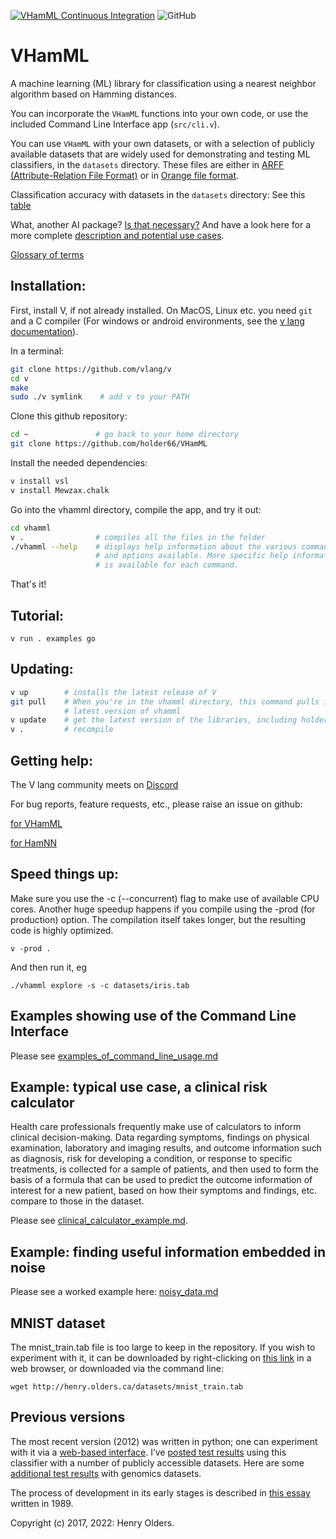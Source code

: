 [![VHamML Continuous Integration](https://github.com/holder66/VHamML/actions/workflows/VHamML%20Continuous%20Integration.yml/badge.svg)](https://github.com/holder66/VHamML/actions/workflows/VHamML%20Continuous%20Integration.yml)
![GitHub](https://img.shields.io/github/license/holder66/VHamML)
# VHamML
A machine learning (ML) library for classification using a nearest neighbor algorithm based on Hamming distances.

You can incorporate the `VHamML` functions into your own code, or use the included Command Line Interface app (`src/cli.v`).

You can use `VHamML` with your own datasets, or with a selection of publicly available datasets that are widely used for demonstrating and testing ML classifiers, in the `datasets` directory. These files are either in [ARFF (Attribute-Relation File Format)](https://waikato.github.io/weka-wiki/formats_and_processing/arff_stable/) or in [Orange file format](https://orange3.readthedocs.io/projects/orange-data-mining-library/en/latest/reference/data.io.html).

Classification accuracy with datasets in the `datasets` directory:
See this [table](https://henry.olders.ca/wordpress/?p=1885)

What, another AI package? [Is that necessary?](https://github.com/holder66/vhamml/blob/master/AI_for_rest_of_us.md)
And have a look here for a more complete [description and potential use cases](https://github.com/holder66/vhamml/blob/master/description.md). 

[Glossary of terms](https://github.com/holder66/vhamml/blob/master/glossary.md)

## Installation:
First, install V, if not already installed. On MacOS, Linux etc. you need `git` and a C compiler (For windows or android environments, see the [v lang documentation](https://github.com/vlang/v/blob/master/doc/docs.md#windows)).

In a terminal:
```sh
git clone https://github.com/vlang/v
cd v
make
sudo ./v symlink	# add v to your PATH
```
Clone this github repository:
```sh
cd ~               # go back to your home directory
git clone https://github.com/holder66/VHamML
```
Install the needed dependencies:
```sh
v install vsl
v install Mewzax.chalk
```
Go into the vhamml directory, compile the app, and try it out:
```sh
cd vhamml
v .                # compiles all the files in the folder
./vhamml --help    # displays help information about the various commands
                   # and options available. More specific help information
                   # is available for each command.
```
That's it!

## Tutorial:
```
v run . examples go
```

## Updating:
```sh
v up        # installs the latest release of V
git pull    # When you're in the vhamml directory, this command pulls in the 
            # latest version of vhamml
v update    # get the latest version of the libraries, including holder66.hamnn
v .         # recompile
```

## Getting help:
The V lang community meets on [Discord](https://discord.gg/vlang)

For bug reports, feature requests, etc., please raise an issue on github:

[for VHamML](https://github.com/holder66/vhamml)

[for HamNN](https://github.com/holder66/hamnn)


## Speed things up:

Make sure you use the -c (--concurrent) flag to make use of available CPU cores.
Another huge speedup happens if you compile using the -prod (for production) option. The compilation itself takes longer, but the resulting code is highly optimized.
```
v -prod .
```

And then run it, eg 
```
./vhamml explore -s -c datasets/iris.tab
```

## Examples showing use of the Command Line Interface
Please see [examples_of_command_line_usage.md](https://github.com/holder66/vhamml/blob/master/examples_of_command_line_usage.md)

## Example: typical use case, a clinical risk calculator

Health care professionals frequently make use of calculators to inform clinical decision-making. Data regarding symptoms, findings on physical examination, laboratory and imaging results, and outcome information such as diagnosis, risk for developing a condition, or response to specific treatments, is collected for a sample of patients, and then used to form the basis of a formula that can be used to predict the outcome information of interest for a new patient, based on how their symptoms and findings, etc. compare to those in the dataset.

Please see [clinical_calculator_example.md](https://github.com/holder66/vhamml/docs/blob/master/clinical_calculator_example.md).

## Example: finding useful information embedded in noise

Please see a worked example here: [noisy_data.md](https://github.com/holder66/vhamml/blob/master/noisy_data.md)


## MNIST dataset
The mnist_train.tab file is too large to keep in the repository. If you wish to experiment with it, it can be downloaded by right-clicking on [this link](http://henry.olders.ca/datasets/mnist_train.tab) in a web browser, or downloaded via the command line:
```
wget http://henry.olders.ca/datasets/mnist_train.tab
```

## Previous versions
The most recent version (2012) was written in python; one can experiment with it via a [web-based interface](http://hammingnn.olders.ca). I’ve [posted test results](https://henry.olders.ca/wordpress/?p=613) using this classifier with a number of publicly accessible datasets. Here are some [additional test results](https://henry.olders.ca/wordpress/?p=381) with genomics datasets.

The process of development in its early stages is described in [this essay](https://henry.olders.ca/wordpress/?p=731) written in 1989.



Copyright (c) 2017, 2022: Henry Olders.
